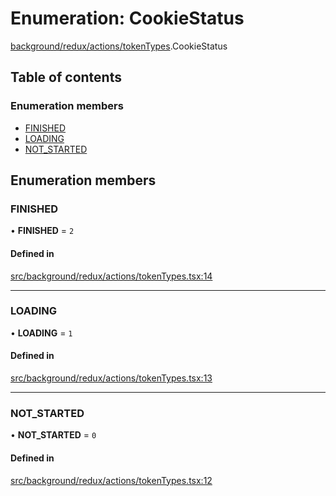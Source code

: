 # Enumeration: CookieStatus

[background/redux/actions/tokenTypes](../wiki/background.redux.actions.tokenTypes).CookieStatus

## Table of contents

### Enumeration members

- [FINISHED](../wiki/background.redux.actions.tokenTypes.CookieStatus#finished)
- [LOADING](../wiki/background.redux.actions.tokenTypes.CookieStatus#loading)
- [NOT\_STARTED](../wiki/background.redux.actions.tokenTypes.CookieStatus#not_started)

## Enumeration members

### FINISHED

• **FINISHED** = `2`

#### Defined in

[src/background/redux/actions/tokenTypes.tsx:14](https://github.com/ExperimentsByFileFighter/WebApp-PoC-technical-Documentation/blob/5171d3e/src/background/redux/actions/tokenTypes.tsx#L14)

___

### LOADING

• **LOADING** = `1`

#### Defined in

[src/background/redux/actions/tokenTypes.tsx:13](https://github.com/ExperimentsByFileFighter/WebApp-PoC-technical-Documentation/blob/5171d3e/src/background/redux/actions/tokenTypes.tsx#L13)

___

### NOT\_STARTED

• **NOT\_STARTED** = `0`

#### Defined in

[src/background/redux/actions/tokenTypes.tsx:12](https://github.com/ExperimentsByFileFighter/WebApp-PoC-technical-Documentation/blob/5171d3e/src/background/redux/actions/tokenTypes.tsx#L12)
